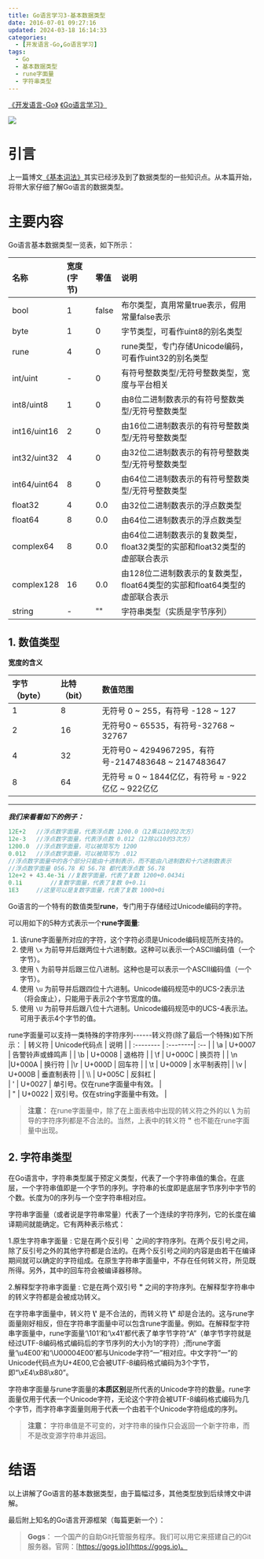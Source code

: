 ```yaml
---
title: Go语言学习3-基本数据类型
date: 2016-07-01 09:27:16
updated: 2024-03-18 16:14:33
categories:
  - [开发语言-Go,Go语言学习]
tags:
  - Go
  - 基本数据类型
  - rune字面量
  - 字符串类型
---
```


[《开发语言-Go》](/categories/开发语言-Go/) [《Go语言学习》](/categories/开发语言-Go/Go语言学习/) 

![](/images/go-logo.png)

# 引言
上一篇博文[《基本词法》](/2016/06/27/go/go-learning/go-learning2/)其实已经涉及到了数据类型的一些知识点。从本篇开始，将带大家仔细了解Go语言的数据类型。

<!-- more -->

# 主要内容
Go语言基本数据类型一览表，如下所示：

| 名称      |   宽度(字节) | 零值 | 说明|
| :-------- | :--------| :-- |:----|
| bool       |    1    |  false  | 布尔类型，真用常量true表示，假用常量false表示|
| byte        |    1    |   0 |  字节类型，可看作uint8的别名类型|          
| rune       |    4    |  0| rune类型，专门存储Unicode编码，可看作uint32的别名类型|
| int/uint         |    -     |   0 |  有符号整数类型/无符号整数类型，宽度与平台相关|                
| int8/uint8        |    1    |   0 |  由8位二进制数表示的有符号整数类型/无符号整数类型|          
| int16/uint16|    2    |  0|  由16位二进制数表示的有符号整数类型/无符号整数类型|
| int32/uint32         |    4     |   0 |  由32位二进制数表示的有符号整数类型/无符号整数类型|              
| int64/uint64        |     8    |   0 |  由64位二进制数表示的有符号整数类型/无符号整数类型|          
| float32 |    4    |  0.0|  由32位二进制数表示的浮点数类型|
| float64         |    8     |    0.0 |  由64位二进制数表示的浮点数类型|                 
| complex64        |     8    |   0.0 |  由64位二进制数表示的复数类型，float32类型的实部和float32类型的虚部联合表示|          
| complex128 |    16    |  0.0|  由128位二进制数表示的复数类型，float64类型的实部和float64类型的虚部联合表示|
| string|     -    |   "" |   字符串类型（实质是字节序列）|                 
                          

## 1. 数值类型

**宽度的含义**

| 字节（byte）     |   比特（bit） | 数值范围 |
| :-------- | :--------| :-- |
| 1  | 8 |  无符号 0 ~ 255，有符号 -128 ~ 127 |
|2     |    16 |  无符号0 ~ 65535，有符号-32768 ~ 32767  |
| 4       |    32 | 无符号0 ~ 4294967295，有符号-2147483648 ~ 2147483647  |
| 8       |   64 |  无符号 ≈  0 ~ 1844亿亿，有符号 ≈ -922亿亿 ~ 922亿亿 |
    
---------------------
***我们来看看如下的例子：***
```go
12E+2	//浮点数字面量，代表浮点数 1200.0（12乘以10的2次方）
12e-3	//浮点数字面量，代表浮点数 0.012（12除以10的3次方）
1200.0 	//浮点数字面量，可以被简写为 1200
0.012  	//浮点数字面量，可以被简写为 .012
//浮点数字面量中的各个部分只能由十进制表示，而不能由八进制数和十六进制数表示
//浮点数字面量 056.78 和 56.78 都代表浮点数 56.78
12e+2 + 43.4e-3i //复数字面量，代表了复数 1200+0.0434i
0.1i		//复数字面量，代表了复数 0+0.1i
1E3		//这里可以是复数字面量，代表了复数 1000+0i
```

Go语言的一个特有的数值类型**rune**，专门用于存储经过Unicode编码的字符。

可以用如下的5种方式表示一个**rune字面量**:
 1. 该rune字面量所对应的字符，这个字符必须是Unicode编码规范所支持的。
 2. 使用 `\x` 为前导并后跟两位十六进制数。这种可以表示一个ASCII编码值（一个字节）。
 3. 使用 `\` 为前导并后跟三位八进制。这种也是可以表示一个ASCII编码值（一个字节）。
 4. 使用 `\u` 为前导并后跟四位十六进制。Unicode编码规范中的UCS-2表示法（将会废止），只能用于表示2个字节宽度的值。
 5. 使用 `\U` 为前导并后跟八位十六进制。Unicode编码规范中的UCS-4表示法。可用于表示4个字节的值。

rune字面量可以支持一类特殊的字符序列------转义符(除了最后一个特殊)如下所示：
| 转义符     |   Unicode代码点 | 说明 |
| :-------- | :--------| :-- |
| \a      |   U+0007  |  告警铃声或蜂鸣声 |
| \b  | U+0008  |  退格符 |
| \f  | U+000C  |  换页符 |
| \n   |U+000A  |  换行符 |
|\r   | U+000D  |  回车符 |
| \t   | U+0009 |  水平制表符|
| \v   | U+000B  |  垂直制表符 |
| \\\\    | U+005C  |  反斜杠 |	
| \'  | U+0027  |  单引号。仅在rune字面量中有效。 |	
| \"  | U+0022  |  双引号。仅在string字面量中有效。 |			           
                       
 > **注意：** 在rune字面量中，除了在上面表格中出现的转义符之外的以 **\\** 为前导的字符序列都是不合法的。当然，上表中的转义符 **\"** 也不能在rune字面量中出现。

## 2. 字符串类型

在Go语言中，字符串类型属于预定义类型，代表了一个字符串值的集合。在底层，一个字符串值即是一个字节的序列。字符串的长度即是底层字节序列中字节的个数。长度为0的序列与一个空字符串相对应。

字符串字面量（或者说是字符串常量）代表了一个连续的字符序列，它的长度在编译期间就能确定。它有两种表示格式：

1.原生字符串字面量
: 它是在两个反引号 **`** 之间的字符序列。在两个反引号之间，除了反引号之外的其他字符都是合法的。在两个反引号之间的内容是由若干在编译期间就可以确定的字符组成。在原生字符串字面量中，不存在任何转义符，所见既所得。另外，其中的回车符会被编译器移除。

2.解释型字符串字面量
: 它是在两个双引号 **"** 之间的字符序列。在解释型字符串中的转义字符都是会被成功转义。

在字符串字面量中，转义符 **\\'** 是不合法的，而转义符  **\\”** 却是合法的。这与rune字面量刚好相反，但在字符串字面量中可以包含rune字面量。例如。在解释型字符串字面量中，rune字面量‘\101’和‘\x41’都代表了单字节字符“A”（单字节字符就是经过UTF-8编码格式编码后的字节序列的大小为1的字符）;而rune字面量‘\u4E00’和‘\U00004E00’都与Unicode字符“一”相对应。中文字符“一”的Unicode代码点为U+4E00,它会被UTF-8编码格式编码为3个字节，即“\xE4\xB8\x80”。

字符串字面量与rune字面量的**本质区别**是所代表的Unicode字符的数量。rune字面量仅用于代表一个Unicode字符，无论这个字符会被UTF-8编码格式编码为几个字节，而字符串字面量则用于代表一个由若干个Unicode字符组成的序列。

>**注意：** 字符串值是不可变的，对字符串的操作只会返回一个新字符串，而不是改变源字符串并返回。

# 结语
以上讲解了Go语言的基本数据类型，由于篇幅过多，其他类型放到后续博文中讲解。

最后附上知名的Go语言开源框架（每篇更新一个）： 
> **Gogs**： 一个国产的自助Git托管服务程序。我们可以用它来搭建自己的Git服务器。官网：[https://gogs.io](https://gogs.io)。 

